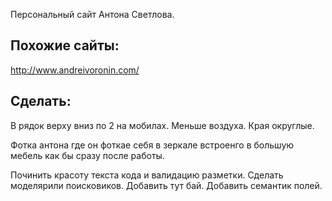 Персональный сайт Антона Светлова.



Похожие сайты:
----
http://www.andreivoronin.com/

Сделать:
---

В рядок верху вниз по 2 на мобилах. Меньше воздуха. Края округлые.

Фотка антона где он фоткае себя в зеркале встроенго в большую мебель как бы сразу после работы.

Починить красоту текста кода и валидацию разметки. Сделать моделярили поисковиков. Добавить тут бай. Добавить семантик полей.